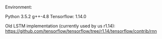 Environment:

Python 3.5.2
g++-4.8
Tensorflow: 1.14.0


Old LSTM implementation (currently used by us r1.14):
https://github.com/tensorflow/tensorflow/tree/r1.14/tensorflow/contrib/rnn
